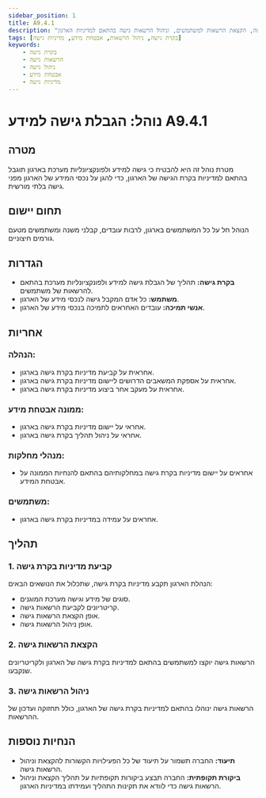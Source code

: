 ```yaml
---
sidebar_position: 1
title: A9.4.1
description: "נוהל להטמעה ויישום של הגבלת גישה למידע בארגון. הנוהל כולל קביעת מדיניות בקרת גישה, הקצאת הרשאות למשתמשים, וניהול הרשאות גישה בהתאם למדיניות הארגון."
tags: [בקרת גישה, ניהול הרשאות, אבטחת מידע, מדיניות גישה]
keywords:
    - בקרת גישה
    - הרשאות גישה
    - ניהול גישה
    - אבטחת מידע
    - מדיניות גישה
---
```


# נוהל: הגבלת גישה למידע A9.4.1

## מטרה
מטרת נוהל זה היא להבטיח כי גישה למידע ולפונקציונליות מערכת בארגון תוגבל בהתאם למדיניות בקרת הגישה של הארגון, כדי להגן על נכסי המידע של הארגון מפני גישה בלתי מורשית.

## תחום יישום
הנוהל חל על כל המשתמשים בארגון, לרבות עובדים, קבלני משנה ומשתמשים מטעם גורמים חיצוניים.

## הגדרות
- **בקרת גישה:** תהליך של הגבלת גישה למידע ולפונקציונליות מערכת בהתאם להרשאות של משתמשים.
- **משתמש:** כל אדם המקבל גישה לנכסי מידע של הארגון.
- **אנשי תמיכה:** עובדים האחראים לתמיכה בנכסי מידע של הארגון.

## אחריות
### הנהלה:
- אחראית על קביעת מדיניות בקרת גישה בארגון.
- אחראית על אספקת המשאבים הדרושים ליישום מדיניות בקרת גישה בארגון.
- אחראית על מעקב אחר ביצוע מדיניות בקרת גישה בארגון.

### ממונה אבטחת מידע:
- אחראי על יישום מדיניות בקרת גישה בארגון.
- אחראי על ניהול תהליך בקרת גישה בארגון.

### מנהלי מחלקות:
- אחראים על יישום מדיניות בקרת גישה במחלקותיהם בהתאם להנחיות הממונה על אבטחת המידע.

### משתמשים:
- אחראים על עמידה במדיניות בקרת גישה בארגון.

## תהליך
### 1. קביעת מדיניות בקרת גישה
הנהלת הארגון תקבע מדיניות בקרת גישה, שתכלול את הנושאים הבאים:
- סוגים של מידע וגישה מערכת המוגנים.
- קריטריונים לקביעת הרשאות גישה.
- אופן הקצאת הרשאות גישה.
- אופן ניהול הרשאות גישה.

### 2. הקצאת הרשאות גישה
הרשאות גישה יוקצו למשתמשים בהתאם למדיניות בקרת גישה של הארגון ולקריטריונים שנקבעו.

### 3. ניהול הרשאות גישה
הרשאות גישה ינוהלו בהתאם למדיניות בקרת גישה של הארגון, כולל תחזוקה ועדכון של ההרשאות.

## הנחיות נוספות
- **תיעוד:** החברה תשמור על תיעוד של כל הפעילויות הקשורות להקצאת וניהול הרשאות גישה.
- **ביקורת תקופתית:** החברה תבצע ביקורות תקופתיות על תהליך הקצאת וניהול הרשאות גישה כדי לוודא את תקינות התהליך ועמידתו במדיניות הארגון.